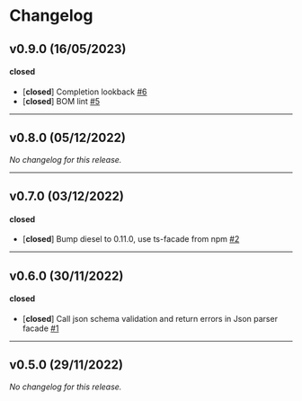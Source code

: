 # Changelog

## v0.9.0 (16/05/2023)

#### closed

- [**closed**] Completion lookback [#6](https://github.com/IBM/diesel-json/pull/6)
- [**closed**] BOM lint [#5](https://github.com/IBM/diesel-json/pull/5)

---

## v0.8.0 (05/12/2022)
*No changelog for this release.*

---

## v0.7.0 (03/12/2022)

#### closed

- [**closed**] Bump diesel to 0.11.0, use ts-facade from npm [#2](https://github.com/IBM/diesel-json/pull/2)

---

## v0.6.0 (30/11/2022)

#### closed

- [**closed**] Call json schema validation and return errors in Json parser facade [#1](https://github.com/IBM/diesel-json/pull/1)

---

## v0.5.0 (29/11/2022)
*No changelog for this release.*
